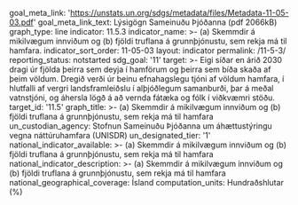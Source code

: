 goal_meta_link: 'https://unstats.un.org/sdgs/metadata/files/Metadata-11-05-03.pdf'
goal_meta_link_text: Lýsigögn Sameinuðu Þjóðanna (pdf 2066kB)
graph_type: line
indicator: 11.5.3
indicator_name: >-
 (a) Skemmdir á mikilvægum innviðum og (b) fjöldi truflana á grunnþjónustu, sem rekja má til hamfara.
indicator_sort_order: 11-05-03
layout: indicator
permalink: /11-5-3/
reporting_status: notstarted
sdg_goal: '11'
target: >-
  Eigi síðar en árið 2030 dragi úr fjölda þeirra sem deyja í hamförum og þeirra
  sem bíða skaða af þeim völdum. Dregið verði úr beinu efnahagslegu tjóni af
  völdum hamfara, í hlutfalli af vergri landsframleiðslu í alþjóðlegum
  samanburði, þar á meðal vatnstjóni, og áhersla lögð á að vernda fátæka og fólk
  í viðkvæmri stöðu.
target_id: '11.5'
graph_title: >-
 (a) Skemmdir á mikilvægum innviðum og (b) fjöldi truflana á grunnþjónustu, sem rekja má til hamfara
un_custodian_agency: Stofnun Sameinuðu Þjóðanna um áhættustýringu vegna náttúruhamfara (UNISDR)
un_designated_tier: '1'
national_indicator_available: >-
 (a) Skemmdir á mikilvægum innviðum og (b) fjöldi truflana á grunnþjónustu, sem rekja má til hamfara
national_indicator_description: >-
  (a) Skemmdir á mikilvægum innviðum og (b) fjöldi truflana á grunnþjónustu, sem rekja má til hamfara
national_geographical_coverage: Ísland
computation_units: Hundraðshlutar (%)